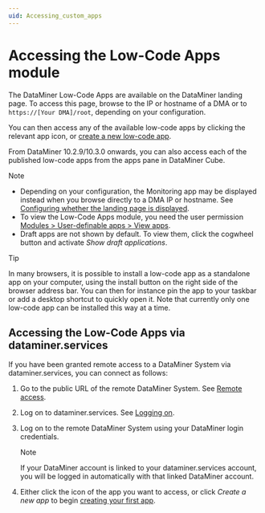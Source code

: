 ```yaml
---
uid: Accessing_custom_apps
---
```


# Accessing the Low-Code Apps module

The DataMiner Low-Code Apps are available on the DataMiner landing page. To access this page, browse to the IP or hostname of a DMA or to `https://[Your DMA]/root`, depending on your configuration.

You can then access any of the available low-code apps by clicking the relevant app icon, or [create a new low-code app](xref:Creating_custom_apps).

From DataMiner 10.2.9/10.3.0 onwards, you can also access each of the published low-code apps from the apps pane in DataMiner Cube.<!-- RN 33944 -->

> [!NOTE]
>
> - Depending on your configuration, the Monitoring app may be displayed instead when you browse directly to a DMA IP or hostname. See [Configuring whether the landing page is displayed](xref:Configuring_the_landing_page#configuring-whether-the-landing-page-is-displayed).
> - To view the Low-Code Apps module, you need the user permission [Modules > User-definable apps > View apps](xref:DataMiner_user_permissions#modules--user-definable-apps--view-apps).
> - Draft apps are not shown by default. To view them, click the cogwheel button and activate *Show draft applications*.

> [!TIP]
> In many browsers, it is possible to install a low-code app as a standalone app on your computer, using the install button on the right side of the browser address bar. You can then for instance pin the app to your taskbar or add a desktop shortcut to quickly open it. Note that currently only one low-code app can be installed this way at a time.

## Accessing the Low-Code Apps via dataminer.services

If you have been granted remote access to a DataMiner System via dataminer.services, you can connect as follows:

1. Go to the public URL of the remote DataMiner System. See [Remote access](xref:Cloud_Remote_Access).

1. Log on to dataminer.services. See [Logging on](xref:Logging_on_to_dataminer_services#logging-on).

1. Log on to the remote DataMiner System using your DataMiner login credentials.

   > [!NOTE]
   > If your DataMiner account is linked to your dataminer.services account, you will be logged in automatically with that linked DataMiner account.

1. Either click the icon of the app you want to access, or click *Create a new app* to begin [creating your first app](xref:Creating_custom_apps).
